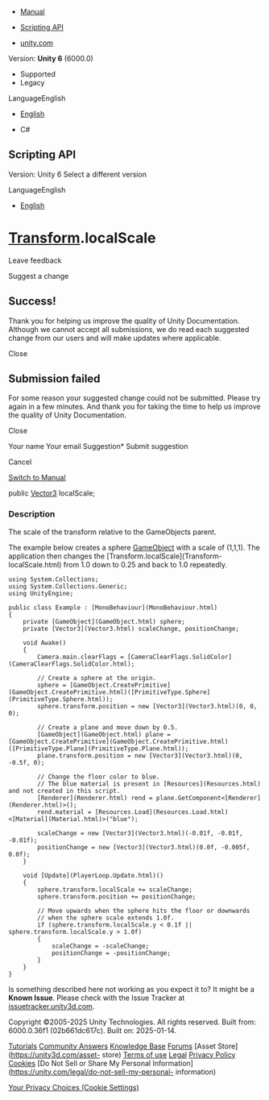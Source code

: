 [ ]()

  * [Manual](../Manual/index.html)
  * [Scripting API](../ScriptReference/index.html)

  * [unity.com](https://unity.com/)

Version: **Unity 6** (6000.0)

  * Supported
  * Legacy

LanguageEnglish

  * [English]()

  * C#

[ ](https://docs.unity3d.com)

## Scripting API

Version: Unity 6 Select a different version

LanguageEnglish

  * [English]()

#  [Transform](Transform.html).localScale

Leave feedback

Suggest a change

## Success!

Thank you for helping us improve the quality of Unity Documentation. Although
we cannot accept all submissions, we do read each suggested change from our
users and will make updates where applicable.

Close

## Submission failed

For some reason your suggested change could not be submitted. Please <a>try
again</a> in a few minutes. And thank you for taking the time to help us
improve the quality of Unity Documentation.

Close

Your name Your email Suggestion* Submit suggestion

Cancel

[Switch to Manual](../Manual/class-Transform.html "Go to Transform Component
in the Manual")

public [Vector3](Vector3.html) localScale;

### Description

The scale of the transform relative to the GameObjects parent.

The example below creates a sphere [GameObject](GameObject.html) with a scale
of (1,1,1). The application then changes the [Transform.localScale](Transform-
localScale.html) from 1.0 down to 0.25 and back to 1.0 repeatedly.

    
    
    using System.Collections;
    using System.Collections.Generic;
    using UnityEngine;  
      
    public class Example : [MonoBehaviour](MonoBehaviour.html)
    {
        private [GameObject](GameObject.html) sphere;
        private [Vector3](Vector3.html) scaleChange, positionChange;  
      
        void Awake()
        {
            Camera.main.clearFlags = [CameraClearFlags.SolidColor](CameraClearFlags.SolidColor.html);  
      
            // Create a sphere at the origin.
            sphere = [GameObject.CreatePrimitive](GameObject.CreatePrimitive.html)([PrimitiveType.Sphere](PrimitiveType.Sphere.html));
            sphere.transform.position = new [Vector3](Vector3.html)(0, 0, 0);  
      
            // Create a plane and move down by 0.5.
            [GameObject](GameObject.html) plane = [GameObject.CreatePrimitive](GameObject.CreatePrimitive.html)([PrimitiveType.Plane](PrimitiveType.Plane.html));
            plane.transform.position = new [Vector3](Vector3.html)(0, -0.5f, 0);  
      
            // Change the floor color to blue.
            // The blue material is present in [Resources](Resources.html) and not created in this script.
            [Renderer](Renderer.html) rend = plane.GetComponent<[Renderer](Renderer.html)>();
            rend.material = [Resources.Load](Resources.Load.html)<[Material](Material.html)>("blue");  
      
            scaleChange = new [Vector3](Vector3.html)(-0.01f, -0.01f, -0.01f);
            positionChange = new [Vector3](Vector3.html)(0.0f, -0.005f, 0.0f);
        }  
      
        void [Update](PlayerLoop.Update.html)()
        {
            sphere.transform.localScale += scaleChange;
            sphere.transform.position += positionChange;  
      
            // Move upwards when the sphere hits the floor or downwards
            // when the sphere scale extends 1.0f.
            if (sphere.transform.localScale.y < 0.1f || sphere.transform.localScale.y > 1.0f)
            {
                scaleChange = -scaleChange;
                positionChange = -positionChange;
            }
        }
    }
    

Is something described here not working as you expect it to? It might be a
**Known Issue**. Please check with the Issue Tracker at
[issuetracker.unity3d.com](https://issuetracker.unity3d.com).

Copyright ©2005-2025 Unity Technologies. All rights reserved. Built from:
6000.0.36f1 (02b661dc617c). Built on: 2025-01-14.

[Tutorials](https://unity3d.com/learn) [Community
Answers](https://answers.unity3d.com) [Knowledge
Base](https://support.unity3d.com/hc/en-us)
[Forums](https://forum.unity3d.com) [Asset Store](https://unity3d.com/asset-
store) [Terms of use](https://docs.unity3d.com/Manual/TermsOfUse.html)
[Legal](https://unity.com/legal) [Privacy
Policy](https://unity.com/legal/privacy-policy)
[Cookies](https://unity.com/legal/cookie-policy) [Do Not Sell or Share My
Personal Information](https://unity.com/legal/do-not-sell-my-personal-
information)

[Your Privacy Choices (Cookie Settings)](javascript:void\(0\);)

